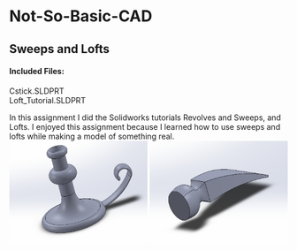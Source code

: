# Not-So-Basic-CAD

## Sweeps and Lofts
#### Included Files:
Cstick.SLDPRT <br/>
Loft_Tutorial.SLDPRT <br/>

In this assignment I did the Solidworks tutorials Revolves and Sweeps, and Lofts. I enjoyed this assignment because I learned how to use sweeps and lofts while making a model of something real.
<br/>
<IMG SRC="Images/CstickImage.PNG"  width="250" height="185"> <IMG SRC="Images/Loft_TutorialImage.PNG"  width="250" height="185">
